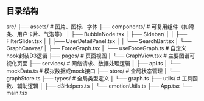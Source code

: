 ## 目录结构

src/
├── assets/                  # 图片、图标、字体
├── components/              # 可复用组件（如滑条、用户卡片、气泡等）
│   ├── BubbleNode.tsx
│   ├── Sidebar/
│   │   ├── FilterSlider.tsx
│   │   ├── UserDetailPanel.tsx
│   │   └── SearchBar.tsx
│   └── GraphCanvas/
│       ├── ForceGraph.tsx
│       └── useForceGraph.ts # 自定义hook封装D3逻辑
├── pages/                   # 页面视图
│   └── GraphView.tsx        # 主要图谱可视化页面
├── services/                # 网络请求、数据处理逻辑
│   ├── api.ts
│   └── mockData.ts          # 模拟数据或mock接口
├── store/                   # 全局状态管理
│   └── graphStore.ts
├── types/                   # 全局类型定义
│   └── graph.ts
├── utils/                   # 工具函数、辅助逻辑
│   ├── d3Helpers.ts
│   └── emotionUtils.ts
├── App.tsx
└── main.tsx
